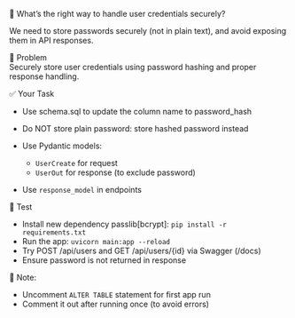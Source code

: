 💭 What’s the right way to handle user credentials securely?  

We need to store passwords securely (not in plain text), and avoid exposing them in API responses.  

🎯 Problem  
Securely store user credentials using password hashing and proper response handling.  

✅ Your Task  
- Use schema.sql to update the column name to password_hash

- Do NOT store plain password: store hashed password instead

- Use Pydantic models:
  - `UserCreate` for request
  - `UserOut` for response (to exclude password)
- Use `response_model` in endpoints

🧪 Test  
- Install new dependency passlib[bcrypt]: `pip install -r requirements.txt`
- Run the app: `uvicorn main:app --reload`
- Try POST /api/users and GET /api/users/{id} via Swagger (/docs)
- Ensure password is not returned in response

📎 Note: 
- Uncomment `ALTER TABLE` statement for first app run
- Comment it out after running once (to avoid errors)
